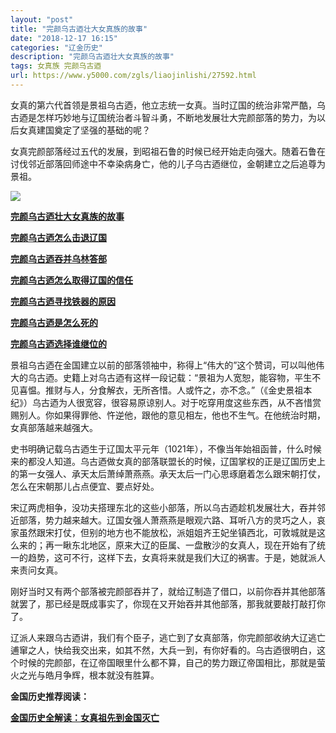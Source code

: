 ```yaml
---
layout: "post"
title: "完颜乌古迺壮大女真族的故事"
date: "2018-12-17 16:15"
categories: "辽金历史"
description: "完颜乌古迺壮大女真族的故事"
tags: 女真族 完颜乌古迺
url: https://www.y5000.com/zgls/liaojinlishi/27592.html
---
```






女真的第六代首领是景祖乌古迺，他立志统一女真。当时辽国的统治非常严酷，乌古迺是怎样巧妙地与辽国统治者斗智斗勇，不断地发展壮大完颜部落的势力，为以后女真建国奠定了坚强的基础的呢？

女真完颜部落经过五代的发展，到昭祖石鲁的时候已经开始走向强大。随着石鲁在讨伐邻近部落回师途中不幸染病身亡，他的儿子乌古迺继位，金朝建立之后追尊为景祖。

![](https://img.y5000.com/uploads/allimg/180113/8-1P1131535154Z.jpg)

**[完颜乌古迺壮大女真族的故事](https://www.y5000.com/zgls/liaojinlishi/2018/0113/27592.html)**

**[完颜乌古迺怎么击退辽国](https://www.y5000.com/zgls/liaojinlishi/2018/0113/27594.html)**

**[完颜乌古迺吞并乌林答部](https://www.y5000.com/zgls/liaojinlishi/2018/0113/27595.html)**

**[完颜乌古迺怎么取得辽国的信任](https://www.y5000.com/zgls/liaojinlishi/2018/0113/27596.html)**

**[完颜乌古迺寻找铁器的原因](https://www.y5000.com/zgls/liaojinlishi/2018/0113/27599.html)**

**[完颜乌古迺是怎么死的](https://www.y5000.com/zgls/liaojinlishi/2018/0113/27600.html)**

**[完颜乌古迺选择谁继位的](https://www.y5000.com/zgls/liaojinlishi/2018/0113/27601.html)**

景祖乌古迺在金国建立以前的部落领袖中，称得上“伟大的”这个赞词，可以叫他伟大的乌古迺。史籍上对乌古迺有这样一段记载：“景祖为人宽恕，能容物，平生不见喜愠。推财与人，分食解衣，无所吝惜。人或忤之，亦不念。”（《金史景祖本纪》）乌古迺为人很宽容，很容易原谅别人。对于吃穿用度这些东西，从不吝惜赏赐别人。你如果得罪他、忤逆他，跟他的意见相左，他也不生气。在他统治时期，女真部落越来越强大。

史书明确记载乌古迺生于辽国太平元年（1021年），不像当年始祖函普，什么时候来的都没人知道。乌古迺做女真的部落联盟长的时候，辽国掌权的正是辽国历史上的第一女强人、承天太后萧绰萧燕燕。承天太后一门心思琢磨着怎么跟宋朝打仗，怎么在宋朝那儿占点便宜、要点好处。

宋辽两虎相争，没功夫搭理东北的这些小部落，所以乌古迺趁机发展壮大，吞并邻近部落，势力越来越大。辽国女强人萧燕燕是眼观六路、耳听八方的灵巧之人，哀家虽然跟宋打仗，但别的地方也不能放松，派姐姐齐王妃坐镇西北，可敦城就是这么来的；再一瞅东北地区，原来大辽的臣属、一盘散沙的女真人，现在开始有了统一的趋势，这可不行，这样下去，女真将来就是我们大辽的祸害。于是，她就派人来责问女真。

刚好当时又有两个部落被完颜部吞并了，就给辽制造了借口，以前你吞并其他部落就罢了，那已经是既成事实了，你现在又开始吞并其他部落，那我就要敲打敲打你了。

辽派人来跟乌古迺讲，我们有个臣子，逃亡到了女真部落，你完颜部收纳大辽逃亡逋窜之人，快给我交出来，如其不然，大兵一到，有你好看的。乌古迺很明白，这个时候的完颜部，在辽帝国眼里什么都不算，自己的势力跟辽帝国相比，那就是萤火之光与皓月争辉，根本就没有胜算。

**金国历史推荐阅读：**

**[金国历史全解读：女真祖先到金国灭亡](https://www.y5000.com/zgls/liaojinlishi/2018/0115/27654.html)**
